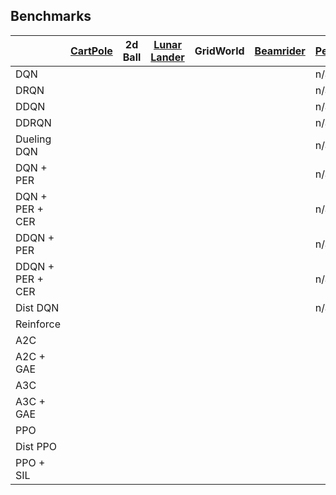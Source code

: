 ## Benchmarks


|  | [CartPole](https://gym.openai.com/envs/CartPole-v0/) | 2d Ball | [Lunar Lander](https://gym.openai.com/envs/LunarLander-v2/) | GridWorld | [Beamrider](https://gym.openai.com/envs/BeamRider-v0/)| [Pendulum](https://gym.openai.com/envs/Pendulum-v0/) | [Acrobot](https://gym.openai.com/envs/Acrobot-v1/) | [Half Cheetah](https://gym.openai.com/envs/HalfCheetah-v2/) | [Ant](https://gym.openai.com/envs/Ant-v2/)
|------------|--|--|--|--|--|--|--|--|--|
| DQN | | | | | | n/a | n/a | n/a | n/a |
| DRQN | | | | | | n/a | n/a | n/a | n/a |
| DDQN | | | | | | n/a | n/a | n/a | n/a |
| DDRQN | | | | | | n/a | n/a | n/a | n/a |
| Dueling DQN | | | | | | n/a | n/a | n/a | n/a |
| DQN + PER | | | | | | n/a | n/a | n/a | n/a |
| DQN + PER + CER | | | | | | n/a | n/a | n/a | n/a |
| DDQN + PER | | | | | | n/a | n/a | n/a | n/a |
| DDQN + PER + CER | | | | | | n/a | n/a | n/a | n/a |
| Dist DQN | | | | | | n/a | n/a | n/a | n/a |
| Reinforce | | | | | | | | | |
| A2C | | | | | | | | | |
| A2C + GAE | | | | | | | | | |
| A3C | | | | | | | | | |
| A3C + GAE | | | | | | | | | |
| PPO | | | | | | | | | |
| Dist PPO | | | | | | | | | |
| PPO + SIL | | | | | | | | | ||
